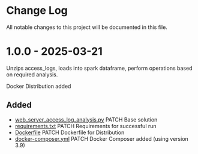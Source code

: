# Change Log

All notable changes to this project will be documented in this file.


# 1.0.0 - 2025-03-21

Unzips access_logs, loads into spark dataframe, perform operations based on required analysis.

Docker Distribution added

## Added

* [web_server_access_log_analysis.py](web_server_access_log_analysis.py) PATCH Base solution
* [requirements.txt](requirements.txt) PATCH Requirements for successful run
* [Dockerfile](Dockerfile) PATCH Dockerfile for Distribution
* [docker-composer.yml](docker-composer.yml) PATCH Docker Composer added (using version 3.9)
